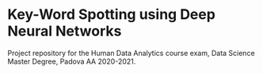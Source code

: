 # Key-Word Spotting using Deep Neural Networks

Project repository for the Human Data Analytics course exam, Data Science Master Degree, Padova AA 2020-2021.
